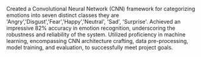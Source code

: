 Created a Convolutional Neural Network (CNN) framework for categorizing emotions into seven distinct classes they are 'Angry','Disgust','Fear','Happy','Neutral', 'Sad', 'Surprise'. Achieved an impressive 82% accuracy in emotion recognition, underscoring the robustness and reliability of the system. Utilized proficiency in machine learning, encompassing CNN architecture crafting, data pre-processing, model training, and evaluation, to successfully meet project goals.
